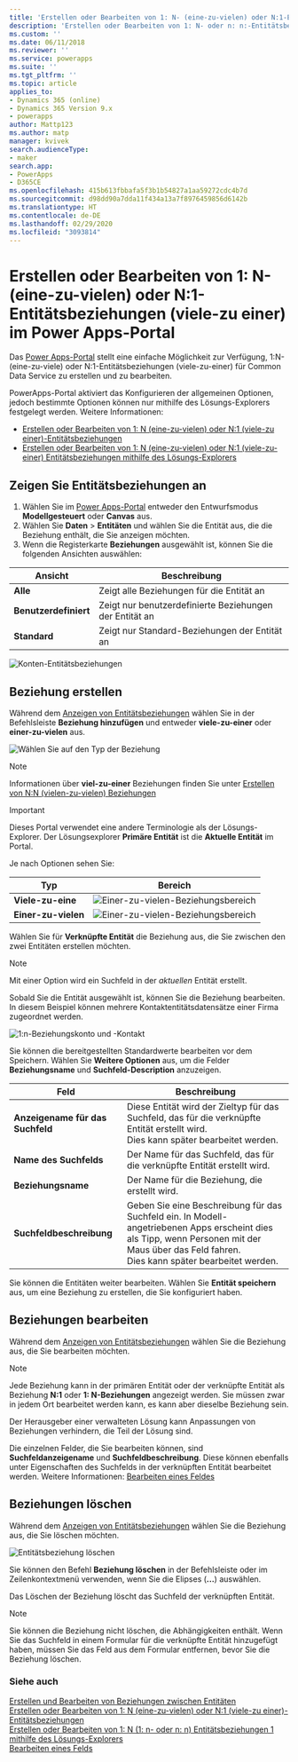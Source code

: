```yaml
---
title: 'Erstellen oder Bearbeiten von 1: N- (eine-zu-vielen) oder N:1-Entitätsbeziehungen (viele-zu einer) im Power Apps-Portal | MicrosoftDocs'
description: 'Erstellen oder Bearbeiten von 1: N- oder n: n:-Entitätsbeziehungen mithilfe des Power Apps-Portals'
ms.custom: ''
ms.date: 06/11/2018
ms.reviewer: ''
ms.service: powerapps
ms.suite: ''
ms.tgt_pltfrm: ''
ms.topic: article
applies_to:
- Dynamics 365 (online)
- Dynamics 365 Version 9.x
- powerapps
author: Mattp123
ms.author: matp
manager: kvivek
search.audienceType:
- maker
search.app:
- PowerApps
- D365CE
ms.openlocfilehash: 415b613fbbafa5f3b1b54827a1aa59272cdc4b7d
ms.sourcegitcommit: d98dd90a7dda11f434a13a7f8976459856d6142b
ms.translationtype: HT
ms.contentlocale: de-DE
ms.lasthandoff: 02/29/2020
ms.locfileid: "3093814"
---
```

# <a name="create-and-edit-one-to-many-or-many-to-one-entity-relationships-using-power-apps-portal"></a>Erstellen oder Bearbeiten von 1: N- (eine-zu-vielen) oder N:1-Entitätsbeziehungen (viele-zu einer) im Power Apps-Portal

Das [Power Apps-Portal](https://make.powerapps.com/?utm_source=padocs&utm_medium=linkinadoc&utm_campaign=referralsfromdoc) stellt eine einfache Möglichkeit zur Verfügung, 1:N- (eine-zu-viele) oder N:1-Entitätsbeziehungen (viele-zu-einer) für Common Data Service zu erstellen und zu bearbeiten.

PowerApps-Portal aktiviert das  Konfigurieren der allgemeinen Optionen, jedoch bestimmte Optionen können nur mithilfe des Lösungs-Explorers festgelegt werden. Weitere Informationen: 
- [Erstellen oder Bearbeiten von 1: N (eine-zu-vielen) oder N:1 (viele-zu einer)-Entitätsbeziehungen](create-edit-1n-relationships.md)
- [Erstellen oder Bearbeiten von 1: N (eine-zu-vielen) oder N:1 (viele-zu-einer) Entitätsbeziehungen mithilfe des Lösungs-Explorers](create-edit-1n-relationships-solution-explorer.md)

## <a name="view-entity-relationships"></a>Zeigen Sie Entitätsbeziehungen an

1. Wählen Sie im [Power Apps-Portal](https://make.powerapps.com/?utm_source=padocs&utm_medium=linkinadoc&utm_campaign=referralsfromdoc) entweder den Entwurfsmodus **Modellgesteuert** oder **Canvas** aus.
2. Wählen Sie **Daten**  >  **Entitäten** und wählen Sie die Entität aus, die die Beziehung enthält, die Sie anzeigen möchten.
3. Wenn die Registerkarte **Beziehungen** ausgewählt ist, können Sie die folgenden Ansichten auswählen: 

 |Ansicht|Beschreibung|
 |--|--|
 |**Alle**| Zeigt alle Beziehungen für die Entität an|
 |**Benutzerdefiniert**|Zeigt nur benutzerdefinierte Beziehungen der Entität an|
 |**Standard**|Zeigt nur Standard-Beziehungen der Entität an|
<!-- TODO: What is the actual difference between All and Default? -->

![Konten-Entitätsbeziehungen](media/view-account-relationships-portal.png)

## <a name="create-relationships"></a>Beziehung erstellen

Während dem [Anzeigen von Entitätsbeziehungen](#view-entity-relationships) wählen Sie in der Befehlsleiste **Beziehung hinzufügen** und entweder **viele-zu-einer** oder **einer-zu-vielen** aus.

![Wählen Sie auf den Typ der Beziehung](media/add-relationship-menu-portal.png)

> [!NOTE]
> Informationen über **viel-zu-einer** Beziehungen finden Sie unter [Erstellen von N:N (vielen-zu-vielen) Beziehungen ](create-edit-nn-relationships.md)

<!-- This may change going forward, but this is the way it is now. #2534972 -->
> [!Important]
> Dieses Portal verwendet eine andere Terminologie als der Lösungs-Explorer. Der Lösungsexplorer **Primäre Entität** ist die **Aktuelle Entität** im Portal.

Je nach Optionen sehen Sie:

<!-- These are the correct screenshots from the UI as of 6/11/18 -->
|Typ|Bereich|
|--|--|
|**Viele-zu-eine**|![Einer-zu-vielen-Beziehungsbereich](media/many-to-one-relationship-panel.png)|
|**Einer-zu-vielen**|![Einer-zu-vielen-Beziehungsbereich](media/one-to-many-relationship-panel.png)|

Wählen Sie für **Verknüpfte Entität** die Beziehung aus, die Sie zwischen den zwei Entitäten erstellen möchten. 

> [!NOTE]
> Mit einer Option wird ein Suchfeld in der *aktuellen* Entität erstellt.

Sobald Sie die Entität ausgewählt ist, können Sie die Beziehung bearbeiten. In diesem Beispiel können mehrere Kontaktentitätsdatensätze einer Firma zugeordnet werden.

<!-- These are the correct screenshots from the UI as of 6/11/18 -->
![1:n-Beziehungskonto und -Kontakt](media/One-to-many-account-contact.png)

Sie können die bereitgestellten Standardwerte bearbeiten vor dem Speichern. Wählen Sie **Weitere Optionen** aus, um die Felder **Beziehungsname** und **Suchfeld-Description** anzuzeigen.

|Feld|Beschreibung|
|--|--|
|**Anzeigename für das Suchfeld**|Diese Entität wird der Zieltyp für das Suchfeld, das für die verknüpfte Entität erstellt wird.<br />Dies kann später bearbeitet werden.|
|**Name des Suchfelds**|Der Name für das Suchfeld, das für die verknüpfte Entität erstellt wird.|
|**Beziehungsname**|Der Name für die Beziehung, die erstellt wird.|
|**Suchfeldbeschreibung**|Geben Sie eine Beschreibung für das Suchfeld ein. In Modell-angetriebenen Apps erscheint dies als Tipp, wenn Personen mit der Maus über das Feld fahren. <br />Dies kann später bearbeitet werden.|

Sie können die Entitäten weiter bearbeiten. Wählen Sie **Entität speichern** aus, um eine Beziehung zu erstellen, die Sie konfiguriert haben.

## <a name="edit-relationships"></a>Beziehungen bearbeiten

Während dem [Anzeigen von Entitätsbeziehungen](#view-entity-relationships) wählen Sie die Beziehung aus, die Sie bearbeiten möchten.

> [!NOTE]
> Jede Beziehung kann in der primären Entität oder der verknüpfte Entität als Beziehung **N:1** oder **1: N-Beziehungen** angezeigt werden. Sie müssen zwar in jedem Ort bearbeitet werden kann, es kann aber dieselbe Beziehung sein.
>
> Der Herausgeber einer verwalteten Lösung kann Anpassungen von Beziehungen verhindern, die Teil der Lösung sind.

Die einzelnen Felder, die Sie bearbeiten können, sind **Suchfeldanzeigename** und **Suchfeldbeschreibung**. Diese können ebenfalls unter Eigenschaften des Suchfelds in der verknüpften Entität bearbeitet werden. Weitere Informationen: [Bearbeiten eines Feldes](create-edit-field-portal.md#edit-a-field)

## <a name="delete-relationships"></a>Beziehungen löschen

Während dem [Anzeigen von Entitätsbeziehungen](#view-entity-relationships) wählen Sie die Beziehung aus, die Sie löschen möchten.

![Entitätsbeziehung löschen](media/delete-entity-relationship-portal.png)

Sie können den Befehl **Beziehung löschen** in der Befehlsleiste oder im Zeilenkontextmenü verwenden, wenn Sie die Elipses (**...**) auswählen.

Das Löschen der Beziehung löscht das Suchfeld der verknüpften Entität.

> [!NOTE]
> Sie können die Beziehung nicht löschen, die Abhängigkeiten enthält. Wenn Sie das Suchfeld in einem Formular für die verknüpfte Entität hinzugefügt haben, müssen Sie das Feld aus dem Formular entfernen, bevor Sie die Beziehung löschen.

### <a name="see-also"></a>Siehe auch

[Erstellen und Bearbeiten von Beziehungen zwischen Entitäten](create-edit-entity-relationships.md)<br />
[Erstellen oder Bearbeiten von 1: N (eine-zu-vielen) oder N:1 (viele-zu einer)-Entitätsbeziehungen](create-edit-1n-relationships.md)<br />
[Erstellen oder Bearbeiten von 1: N (1: n- oder n: n) Entitätsbeziehungen 1 mithilfe des Lösungs-Explorers](create-edit-1n-relationships-solution-explorer.md)<br />
[Bearbeiten eines Felds](create-edit-field-portal.md#edit-a-field)
